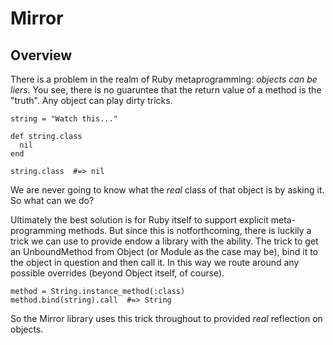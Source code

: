 # Mirror

## Overview

There is a problem in the realm of Ruby metaprogramming: *objects can be liers*.
You see, there is no guaruntee that the return value of a method is the "truth".
Any object can play dirty tricks.

    string = "Watch this..."

    def string.class
      nil
    end

    string.class  #=> nil

We are never going to know what the *real* class of that object is by asking it.
So what can we do?

Ultimately the best solution is for Ruby itself to support explicit 
meta-programming methods. But since this is notforthcoming, there is
luckily a trick we can use to provide endow a library with the ability.
The trick to get an UnboundMethod from Object (or Module as the case
may be), bind it to the object in question and then call it. In this way
we route around any possible overrides (beyond Object itself, of course).

    method = String.instance_method(:class)
    method.bind(string).call  #=> String

So the Mirror library uses this trick throughout to provided *real*
reflection on objects.

